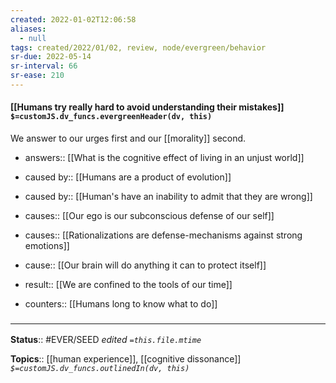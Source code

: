 ```yaml
---
created: 2022-01-02T12:06:58 
aliases:
  - null
tags: created/2022/01/02, review, node/evergreen/behavior
sr-due: 2022-05-14
sr-interval: 66
sr-ease: 210
---
```


#### [[Humans try really hard to avoid understanding their mistakes]] `$=customJS.dv_funcs.evergreenHeader(dv, this)`

We answer to our urges first and our [[morality]] second.
- answers:: [[What is the cognitive effect of living in an unjust world]]
- caused by:: [[Humans are a product of evolution]]
- caused by:: [[Human's have an inability to admit that they are wrong]]
- causes:: [[Our ego is our subconscious defense of our self]]
- causes:: [[Rationalizations are defense-mechanisms against strong emotions]]
- cause:: [[Our brain will do anything it can to protect itself]]
- result:: [[We are confined to the tools of our time]]

- counters:: [[Humans long to know what to do]]

### <hr class="footnote"/>

**Status**:: #EVER/SEED 
*edited `=this.file.mtime`*

**Topics**:: [[human experience]], [[cognitive dissonance]]
*`$=customJS.dv_funcs.outlinedIn(dv, this)`*
